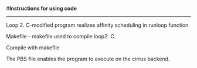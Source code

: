 ﻿#**Instructions for using code**

------

Loop 2. C-modified program realizes affinity scheduling in runloop function

Makefile - makefile used to compile loop2. C.

Compile with makefile

The PBS file enables the program to execute on the cirrus backend.

 